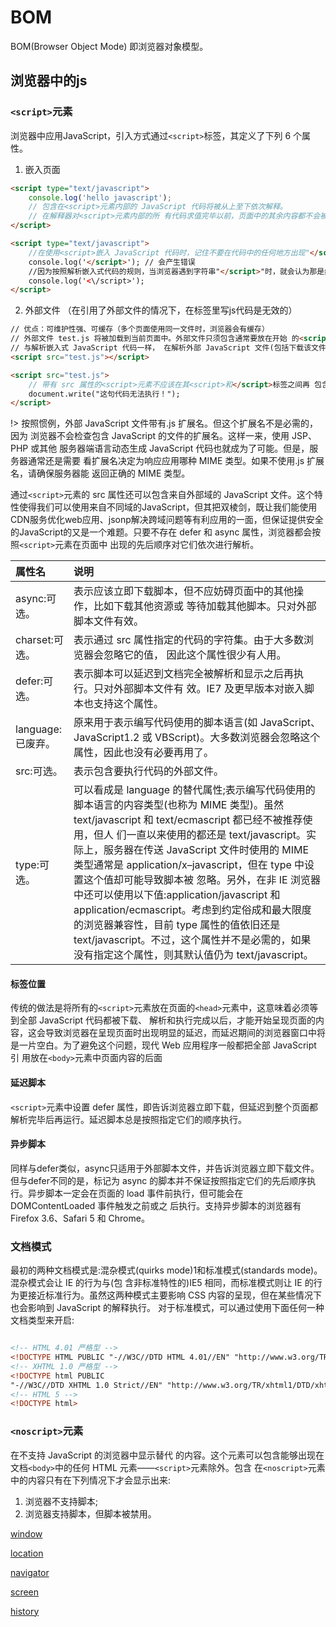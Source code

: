 # BOM

BOM(Browser Object Mode) 即浏览器对象模型。

## 浏览器中的js

### `<script>`元素
浏览器中应用JavaScript，引入方式通过`<script>`标签，其定义了下列 6 个属性。

1. 嵌入页面

```html
<script type="text/javascript">
    console.log('hello javascript');
    // 包含在<script>元素内部的 JavaScript 代码将被从上至下依次解释。
    // 在解释器对<script>元素内部的所 有代码求值完毕以前，页面中的其余内容都不会被浏览器加载或显示。
</script>

<script type="text/javascript">
    //在使用<script>嵌入 JavaScript 代码时，记住不要在代码中的任何地方出现"</script>"字符串。
    console.log('</script>'); // 会产生错误
    //因为按照解析嵌入式代码的规则，当浏览器遇到字符串"</script>"时，就会认为那是结束的</script>标签。而通过转义字符“/”可以解决这个问题
    console.log('<\/script>');
</script>
```

2. 外部文件 （在引用了外部文件的情况下，在标签里写js代码是无效的）

```html
// 优点：可维护性强、可缓存（多个页面使用同一文件时，浏览器会有缓存）
// 外部文件 test.js 将被加载到当前页面中。外部文件只须包含通常要放在开始 的<script>和结束的</script>之间的那些 JavaScript 代码即可。
// 与解析嵌入式 JavaScript 代码一样， 在解析外部 JavaScript 文件(包括下载该文件)时，页面的处理也会暂时停止。
<script src="test.js"></script>

<script src="test.js">
    // 带有 src 属性的<script>元素不应该在其<script>和</script>标签之间再 包含额外的 JavaScript 代码。如果包含了嵌入的代码，则只会下载并执行外部脚本文件，嵌入的代码 会被忽略。
    document.write("这句代码无法执行！");
</script>
```

!> 按照惯例，外部 JavaScript 文件带有.js 扩展名。但这个扩展名不是必需的，因为 浏览器不会检查包含 JavaScript 的文件的扩展名。这样一来，使用 JSP、PHP 或其他 服务器端语言动态生成 JavaScript 代码也就成为了可能。但是，服务器通常还是需要 看扩展名决定为响应应用哪种 MIME 类型。如果不使用.js 扩展名，请确保服务器能 返回正确的 MIME 类型。

通过`<script>`元素的 src 属性还可以包含来自外部域的 JavaScript 文件。这个特性使得我们可以使用来自不同域的JavaScript，但其把双棱剑，既让我们能使用CDN服务优化web应用、jsonp解决跨域问题等有利应用的一面，但保证提供安全的JavaScript的又是一个难题。只要不存在 defer 和 async 属性，浏览器都会按照`<script>`元素在页面中 出现的先后顺序对它们依次进行解析。

|属性名|说明|
|:----|:--|
|async:可选。|表示应该立即下载脚本，但不应妨碍页面中的其他操作，比如下载其他资源或 等待加载其他脚本。只对外部脚本文件有效。|
|charset:可选。|表示通过 src 属性指定的代码的字符集。由于大多数浏览器会忽略它的值， 因此这个属性很少有人用。|
|defer:可选。|表示脚本可以延迟到文档完全被解析和显示之后再执行。只对外部脚本文件有 效。IE7 及更早版本对嵌入脚本也支持这个属性。|
|language:已废弃。|原来用于表示编写代码使用的脚本语言(如 JavaScript、JavaScript1.2 或 VBScript)。大多数浏览器会忽略这个属性，因此也没有必要再用了。|
|src:可选。|表示包含要执行代码的外部文件。|
|type:可选。|可以看成是 language 的替代属性;表示编写代码使用的脚本语言的内容类型(也称为 MIME 类型)。虽然 text/javascript 和 text/ecmascript 都已经不被推荐使用，但人 们一直以来使用的都还是 text/javascript。实际上，服务器在传送 JavaScript 文件时使用的 MIME 类型通常是 application/x–javascript，但在 type 中设置这个值却可能导致脚本被 忽略。另外，在非 IE 浏览器中还可以使用以下值:application/javascript 和 application/ecmascript。考虑到约定俗成和最大限度的浏览器兼容性，目前 type 属性的值依旧还是 text/javascript。不过，这个属性并不是必需的，如果没有指定这个属性，则其默认值仍为 text/javascript。|

#### 标签位置

传统的做法是将所有的`<script>`元素放在页面的`<head>`元素中，这意味着必须等到全部 JavaScript 代码都被下载、 解析和执行完成以后，才能开始呈现页面的内容，这会导致浏览器在呈现页面时出现明显的延迟，而延迟期间的浏览器窗口中将是一片空白。为了避免这个问题，现代 Web 应用程序一般都把全部 JavaScript 引 用放在`<body>`元素中页面内容的后面

#### 延迟脚本

`<script>`元素中设置 defer 属性，即告诉浏览器立即下载，但延迟到整个页面都解析完毕后再运行。延迟脚本总是按照指定它们的顺序执行。

#### 异步脚本

同样与defer类似，async只适用于外部脚本文件，并告诉浏览器立即下载文件。但与defer不同的是，标记为 async 的脚本并不保证按照指定它们的先后顺序执行。异步脚本一定会在页面的 load 事件前执行，但可能会在 DOMContentLoaded 事件触发之前或之 后执行。支持异步脚本的浏览器有 Firefox 3.6、Safari 5 和 Chrome。

### 文档模式
最初的两种文档模式是:混杂模式(quirks mode)1和标准模式(standards mode)。混杂模式会让 IE 的行为与(包 含非标准特性的)IE5 相同，而标准模式则让 IE 的行为更接近标准行为。虽然这两种模式主要影响 CSS 内容的呈现，但在某些情况下也会影响到 JavaScript 的解释执行。
对于标准模式，可以通过使用下面任何一种文档类型来开启:

```html

<!-- HTML 4.01 严格型 -->
<!DOCTYPE HTML PUBLIC "-//W3C//DTD HTML 4.01//EN" "http://www.w3.org/TR/html4/strict.dtd">
<!-- XHTML 1.0 严格型 -->
<!DOCTYPE html PUBLIC
"-//W3C//DTD XHTML 1.0 Strict//EN" "http://www.w3.org/TR/xhtml1/DTD/xhtml1-strict.dtd">
<!-- HTML 5 -->
<!DOCTYPE html>

```

### `<noscript>`元素

在不支持 JavaScript 的浏览器中显示替代 的内容。这个元素可以包含能够出现在文档`<body>`中的任何 HTML 元素——`<script>`元素除外。包含 在`<noscript>`元素中的内容只有在下列情况下才会显示出来:

1. 浏览器不支持脚本;
2. 浏览器支持脚本，但脚本被禁用。



[window](./window.md ':include')

[location](./location.md ':include')

[navigator](./navigator.md ':include')

[screen](./screen.md ':include')

[history](./history.md ':include')

